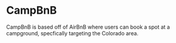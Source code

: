 # CampBnB
CampBnB is based off of AirBnB where users can book a spot at a campground, specfically targeting the Colorado area.
